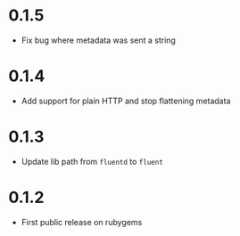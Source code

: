 # 0.1.5

- Fix bug where metadata was sent a string

# 0.1.4

- Add support for plain HTTP and stop flattening metadata

# 0.1.3

- Update lib path from `fluentd` to `fluent`

# 0.1.2

- First public release on rubygems
